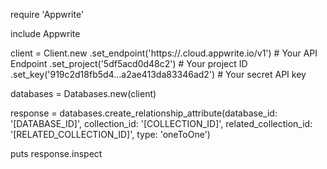 require 'Appwrite'

include Appwrite

client = Client.new
    .set_endpoint('https://<REGION>.cloud.appwrite.io/v1') # Your API Endpoint
    .set_project('5df5acd0d48c2') # Your project ID
    .set_key('919c2d18fb5d4...a2ae413da83346ad2') # Your secret API key

databases = Databases.new(client)

response = databases.create_relationship_attribute(database_id: '[DATABASE_ID]', collection_id: '[COLLECTION_ID]', related_collection_id: '[RELATED_COLLECTION_ID]', type: 'oneToOne')

puts response.inspect